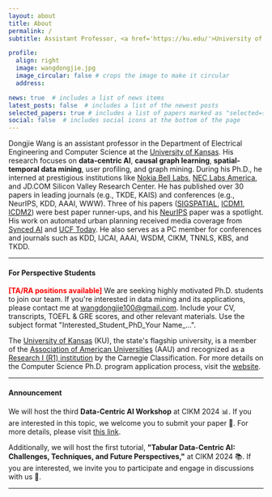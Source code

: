 ```yaml
---
layout: about
title: About
permalink: /
subtitle: Assistant Professor, <a href='https://ku.edu/'>University of Kansas</a>. 

profile:
  align: right
  image: wangdongjie.jpg
  image_circular: false # crops the image to make it circular
  address: 

news: true  # includes a list of news items
latest_posts: false  # includes a list of the newest posts
selected_papers: true # includes a list of papers marked as "selected={true}"
social: false  # includes social icons at the bottom of the page
---
```


Dongjie Wang is an assistant professor in the Department of Electrical Engineering and Computer Science at the [University of Kansas](https://ku.edu/). His research focuses on **data-centric AI**, **causal graph learning**, **spatial-temporal data mining**, user profiling, and graph mining. During his Ph.D., he interned at prestigious institutions like [Nokia Bell Labs](https://www.bell-labs.com/#gref), [NEC Labs America](https://www.nec-labs.com/), and JD.COM Silicon Valley Research Center. He has published over 30 papers in leading journals (e.g., TKDE, KAIS) and conferences (e.g., NeurIPS, KDD, AAAI, WWW). Three of his papers ([SIGSPATIAL](https://dl.acm.org/doi/abs/10.1145/3397536.3422268), [ICDM1](https://ieeexplore.ieee.org/abstract/document/9679029), [ICDM2](https://ieeexplore.ieee.org/abstract/document/9679173)) were best paper runner-ups, and his [NeurIPS](https://proceedings.neurips.cc/paper_files/paper/2023/hash/8797d13e5998acfab387d4bf0a5b9b00-Abstract-Conference.html) paper was a spotlight. His work on automated urban planning received media coverage from [Synced AI](https://medium.com/syncedreview/can-ai-reimagine-city-configuration-and-automate-urban-planning-121666e509da) and [UCF Today](https://www.ucf.edu/news/where-artificial-intelligence-meets-urban-planning/). He also serves as a PC member for conferences and journals such as KDD, IJCAI, AAAI, WSDM, CIKM, TNNLS, KBS, and TKDD.


---


<h4>For Perspective Students</h4>

<span style="color:red;font-weight:bold">[TA/RA positions available]</span> We are seeking highly motivated Ph.D. students to join our team. If you're interested in data mining and its applications, please contact me at [wangdongjie100@gmail.com](mailto:wangdongjie100@gmail.com). Include your CV, transcripts, TOEFL & GRE scores, and other relevant materials. Use the subject format "Interested_Student_PhD_Your Name_...".

The [University of Kansas](https://ku.edu/) (KU), the state's flagship university, is a member of the [Association of American Universities](https://en.wikipedia.org/wiki/Association_of_American_Universities) (AAU) and recognized as a [Research I (R1) institution](https://en.wikipedia.org/wiki/List_of_research_universities_in_the_United_States#Universities_classified_as_%22R1:_Doctoral_Universities_%E2%80%93_Very_high_research_activity%22) by the Carnegie Classification. For more details on the Computer Science Ph.D. program application process, visit the [website](https://eecs.ku.edu/phd-program).

---

<h4>Announcement</h4>

We will host the third **Data-Centric AI Workshop** at CIKM 2024 📊. If you are interested in this topic, we welcome you to submit your paper 📝. For more details, please visit [this link](https://data-centric-ai-dev.github.io/CIKM2024/#submission).

Additionally, we will host the first tutorial, **"Tabular Data-Centric AI: Challenges, Techniques, and Future Perspectives,"** at CIKM 2024 📚. If you are interested, we invite you to participate and engage in discussions with us 🤝.

---